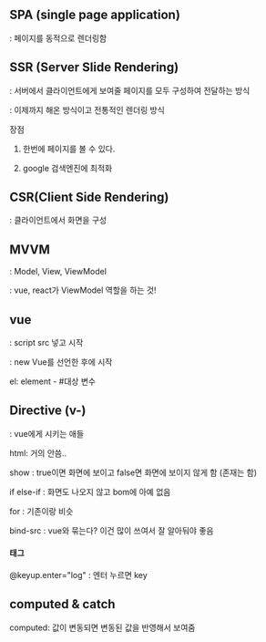 ## SPA (single page application)

: 페이지를 동적으로 렌더링함



## SSR (Server Slide Rendering)

: 서버에서 클라이언트에게 보여줄 페이지를 모두 구성하여 전달하는 방식

: 이제까지 해온 방식이고 전통적인 렌더링 방식

장점

1. 한번에 페이지를 볼 수 있다. 

2. google 검색엔진에 최적화



## CSR(Client Side Rendering)

: 클라이언트에서 화면을 구성



## MVVM

: Model, View, ViewModel

: vue, react가 ViewModel 역할을 하는 것!



## vue

: script src 넣고 시작

: new Vue를 선언한 후에 시작 



el: element - #대상 변수



## Directive (v-)

: vue에게 시키는 애들

html: 거의 안씀..

show : true이면 화면에 보이고 false면 화면에 보이지 않게 함 (존재는 함)

if else-if : 화면도 나오지 않고 bom에 아예 없음

for : 기존이랑 비슷

bind-src : vue와 묶는다? 이건 많이 쓰여서 잘 알아둬야 좋음



#### 태그

@keyup.enter="log" : 엔터 누르면 key



## computed & catch

computed: 값이 변동되면 변동된 값을 반영해서 보여줌